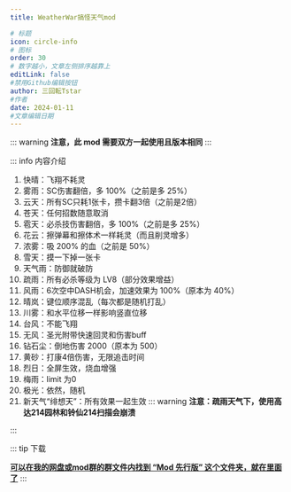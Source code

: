 ```yaml
---
title: WeatherWar搞怪天气mod

# 标题
icon: circle-info
# 图标
order: 30
# 数字越小，文章左侧排序越靠上
editLink: false
#禁用Github编辑按钮
author: 三回転Tstar
#作者
date: 2024-01-11
#文章编辑日期
---
```


::: warning
**注意，此 mod 需要双方一起使用且版本相同**
:::

::: info 内容介绍

1. 快晴：飞翔不耗灵
1. 雾雨：SC伤害翻倍，多 100%（之前是多 25%）
1. 云天：所有SC只耗1张卡，攒卡翻3倍（之前是2倍）
1. 苍天：任何招数随意取消
1. 雹天：必杀技伤害翻倍，多 100%（之前是多 25%）
1. 花云：擦弹幕和擦体术一样耗灵（而且削灵增多）
1. 浓雾：吸 200% 的血（之前是 50%）
1. 雪天：摸一下掉一张卡
1. 天气雨：防御就破防
1. 疏雨：所有必杀等级为 LV8（部分效果增益）
1. 风雨：6次空中DASH机会，加速效果为 100%（原本为 40%）
1. 晴岚：键位顺序混乱（每次都是随机打乱）
1. 川雾：和水平位移一样影响竖直位移
1. 台风：不能飞翔
1. 无风：圣光附带快速回灵和伤害buff
1. 钻石尘：倒地伤害 2000（原本为 500）
1. 黄砂：打康4倍伤害，无限追击时间
1. 烈日：全屏生效，烧血增强
1. 梅雨：limit 为0
1. 极光：依然，随机
1. 新天气“绯想天”：所有效果一起生效
::: warning
**注意：疏雨天气下，使用高达214园林和铃仙214扫描会崩溃**

:::

::: tip 下载

**[**可以在我的网盘或mod群的群文件内找到 “Mod 先行版” 这个文件夹，就在里面了**](/about/)**
:::



